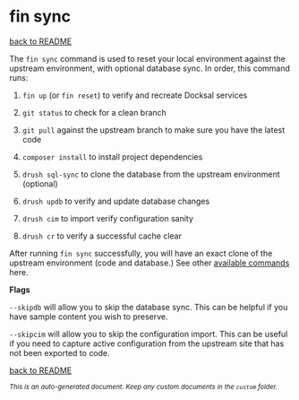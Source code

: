 # fin sync
[back to README](../../README.md)

The ```fin sync``` command is used to reset your local environment against the upstream environment, with optional database sync. In order, this command runs:

1. ```fin up``` (or ```fin reset```) to verify and recreate Docksal services

2. ```git status``` to check for a clean branch

3. ```git pull``` against the upstream branch to make sure you have the latest code

4. ```composer install```  to install project dependencies

5. ```drush sql-sync``` to clone the database from the upstream environment (optional)

6. ```drush updb``` to verify and update database changes

7. ```drush cim``` to import verify configuration sanity

8. ```drush cr``` to verify a successful cache clear

After running ```fin sync``` successfully, you will have an exact clone of the upstream environment (code and database.) See other [available commands](COMMANDS.md) here.

**Flags**

```--skipdb``` will allow you to skip the database sync. This can be helpful if you have sample content you wish to preserve.

```--skipcim``` will allow you to skip the configuration import. This can be useful if you need to capture active configuration from the upstream site that has not been exported to code.

[back to README](../../README.md)

*<small>This is an auto-generated document. Keep any custom documents in the ```custom``` folder.</small>*

